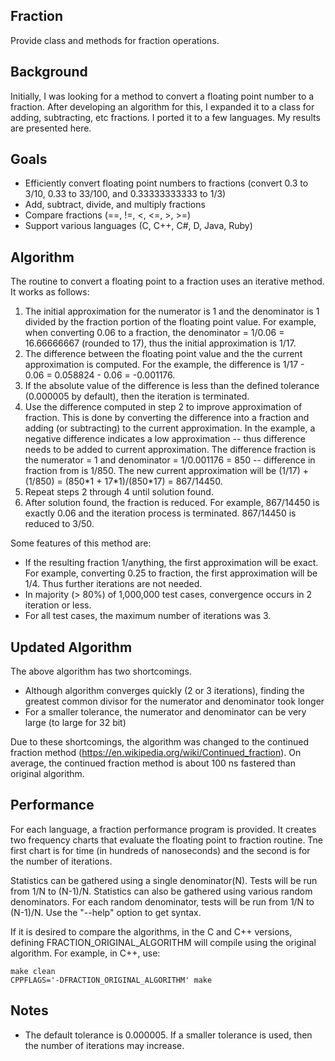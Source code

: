 ## Fraction
Provide class and methods for fraction operations.

## Background
Initially, I was looking for a method to convert a floating point number to a fraction.
After developing an algorithm for this, I expanded it to a class for adding, subtracting, etc
fractions.  I ported it to a few languages. My results are presented here.

## Goals
* Efficiently convert floating point numbers to fractions (convert 0.3 to 3/10, 0.33 to 33/100,
and 0.33333333333 to 1/3)
* Add, subtract, divide, and multiply fractions
* Compare fractions (==, !=, <, <=, >, >=)
* Support various languages (C, C++, C#, D, Java, Ruby)

## Algorithm

The routine to convert a floating point to a fraction uses an iterative method. It works as follows:

1. The initial approximation for the numerator is 1 and the denominator is 1 divided by the
fraction portion of the floating point value.
For example, when converting 0.06 to a fraction, the denominator = 1/0.06 = 16.66666667 (rounded to 17),
thus the initial approximation is 1/17.
2. The difference between the floating point value and the the current approximation is computed.
For the example, the difference is 1/17 - 0.06 = 0.058824 - 0.06 = -0.001176.
3. If the absolute value of the difference is less than the defined tolerance (0.000005 by default), then the iteration is terminated.
4. Use the difference computed in step 2 to improve approximation of fraction. This is done by converting the
difference into a fraction and adding (or subtracting) to the current approximation.  In the example,
a negative difference indicates a low approximation -- thus difference needs to be added to current approximation.
The difference fraction is the numerator = 1 and denominator = 1/0.001176 = 850 -- difference in fraction from is 1/850.
The new current approximation will be (1/17) + (1/850) = (850\*1 + 17\*1)/(850*17) = 867/14450.
5. Repeat steps 2 through 4 until solution found.
6. After solution found, the fraction is reduced.  For example, 867/14450 is exactly 0.06 and the iteration
process is terminated.  867/14450 is reduced to 3/50.

Some features of this method are:
* If the resulting fraction 1/anything, the first approximation will be exact. For example,
converting 0.25 to fraction, the first approximation will be 1/4. Thus further iterations are not needed.
* In majority (> 80%) of 1,000,000 test cases, convergence occurs in 2 iteration or less.
* For all test cases, the maximum number of iterations was 3.

## Updated Algorithm

The above algorithm has two shortcomings.
* Although algorithm converges quickly (2 or 3 iterations), finding the greatest common divisor for the numerator and denominator took longer
* For a smaller tolerance, the numerator and denominator can be very large (to large for 32 bit)

Due to these shortcomings, the algorithm was changed to the continued fraction method (https://en.wikipedia.org/wiki/Continued_fraction).
On average, the continued fraction method is about 100 ns fastered than original algorithm.

## Performance

For each language, a fraction performance program is provided.  It creates two frequency charts that
evaluate the floating point to fraction routine.  Tne first chart is for time (in hundreds of nanoseconds)
and the second is for the number of iterations.

Statistics can be gathered using a single denominator(N). Tests will be run from 1/N to (N-1)/N.
Statistics can also be gathered using various random denominators.  For each random denominator,
tests will be run from 1/N to (N-1)/N.  Use the "--help" option to get syntax.

If it is desired to compare the algorithms, in the C and C++ versions, defining FRACTION_ORIGINAL_ALGORITHM will compile using the original algorithm.
For example, in C++, use:

    make clean
    CPPFLAGS='-DFRACTION_ORIGINAL_ALGORITHM' make

## Notes
* The default tolerance is 0.000005. If a smaller tolerance is used, then the number of iterations
may increase.
